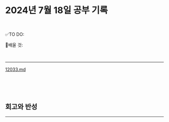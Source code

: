 # 2024년 7월 18일 공부 기록 

<br>

✅TO DO: 



💭배울 것:


<br>

---


[12033.md](..%2F..%2F..%2FAlgorithm%2FSolvedProblem%2F%EB%9E%9C%EB%8D%A4%EB%A7%88%EB%9D%BC%ED%86%A4%2F%EC%BD%94%EC%8A%A4007%2F12033%2F12033.md)


<br><br><br>





## 회고와 반성

---

